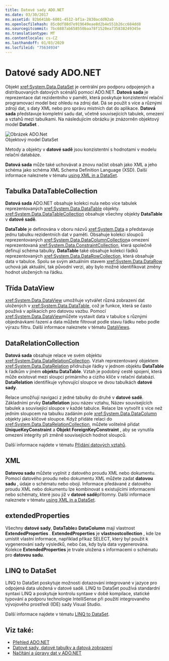 ```yaml
---
title: Datové sady ADO.NET
ms.date: 03/30/2017
ms.assetid: 82b641bb-6001-4512-bf1a-2830acdd92ab
ms.openlocfilehash: 85c0df88d7e919649eae8d2b4e551b26cc684dd8
ms.sourcegitcommit: 7bc6887ab658550baa78f1520ea735838249345e
ms.translationtype: MT
ms.contentlocale: cs-CZ
ms.lasthandoff: 01/03/2020
ms.locfileid: "75634934"
---
```

# <a name="adonet-datasets"></a>Datové sady ADO.NET
Objekt <xref:System.Data.DataSet> je centrální pro podporu odpojených a distribuovaných datových scénářů pomocí ADO.NET. **Datová sada** je reprezentace dat rezidentního v paměti, která poskytuje konzistentní relační programovací model bez ohledu na zdroj dat. Dá se použít s více a různými zdroji dat, s daty XML nebo pro správu místních dat do aplikace. **Datová sada** představuje kompletní sadu dat, včetně souvisejících tabulek, omezení a vztahů mezi tabulkami. Na následujícím obrázku je znázorněn objektový model **DataSet** .  
  
 ![Obrázek ADO.Net](./media/ado-1-bpuedev11.png "ado_1_bpuedev11")  
Objektový model DataSet  
  
 Metody a objekty v **datové sadě** jsou konzistentní s hodnotami v modelu relační databáze.  
  
 **Datová sada** může také uchovávat a znovu načíst obsah jako XML a jeho schéma jako schéma XML Schema Definition Language (XSD). Další informace naleznete v tématu [using XML in a DataSet](./dataset-datatable-dataview/using-xml-in-a-dataset.md).  
  
## <a name="the-datatablecollection"></a>Tabulka DataTableCollection  
 **Datová sada** ADO.NET obsahuje kolekci nula nebo více tabulek reprezentovaných <xref:System.Data.DataTable> objekty. <xref:System.Data.DataTableCollection> obsahuje všechny objekty **DataTable** v **datové sadě**.  
  
 **DataTable** je definována v oboru názvů <xref:System.Data> a představuje jednu tabulku rezidentních dat v paměti. Obsahuje kolekci sloupců reprezentovaných <xref:System.Data.DataColumnCollection>a omezení reprezentovaná <xref:System.Data.ConstraintCollection>, která společně definují schéma tabulky. **DataTable** také obsahuje kolekci řádků reprezentovaných <xref:System.Data.DataRowCollection>, která obsahuje data v tabulce. Spolu se svým aktuálním stavem <xref:System.Data.DataRow> uchová jak aktuální, tak původní verzi, aby bylo možné identifikovat změny hodnot uložených na řádku.  
  
## <a name="the-dataview-class"></a>Třída DataView  
 <xref:System.Data.DataView> umožňuje vytvářet různá zobrazení dat uložených v <xref:System.Data.DataTable>, což je funkce, která se často používá v aplikacích pro datovou vazbu. Pomocí <xref:System.Data.DataView>můžete vystavit data v tabulce s různými objednávkami řazení a data můžete filtrovat podle stavu řádku nebo podle výrazu filtru. Další informace naleznete v tématu [DataViews](./dataset-datatable-dataview/dataviews.md).  
  
## <a name="the-datarelationcollection"></a>DataRelationCollection  
 **Datová sada** obsahuje relace ve svém objektu <xref:System.Data.DataRelationCollection>. Vztah reprezentovaný objektem <xref:System.Data.DataRelation> přidružuje řádky v jednom objektu **DataTable** k řádkům v jiném **objektu DataTable**. Vztah je podobný cestě spojení, která může existovat mezi sloupci primárního a cizího klíče v relační databázi. **DataRelation** identifikuje vyhovující sloupce ve dvou tabulkách **datové sady**.  
  
 Relace umožňují navigaci z jedné tabulky do druhé v **datové sadě**. Základními prvky **DataRelation** jsou název vztahu, Název souvisejících tabulek a související sloupce v každé tabulce. Relace lze vytvořit s více než jedním sloupcem na tabulku zadáním pole <xref:System.Data.DataColumn> objekty jako klíčové sloupce. Když přidáte relaci do <xref:System.Data.DataRelationCollection>, můžete volitelně přidat **UniqueKeyConstraint** a **Objekt ForeignKeyConstraint** , aby se vynutila omezení integrity při změně souvisejících hodnot sloupců.  
  
 Další informace najdete v tématu [Přidání datových vztahů](./dataset-datatable-dataview/adding-datarelations.md).  
  
## <a name="xml"></a>XML  
 **Datovou sadu** můžete vyplnit z datového proudu XML nebo dokumentu. Pomocí datového proudu nebo dokumentu XML můžete zadat **datovou sadu** , údaje o schématu nebo obojí. Informace předávané z datového proudu XML nebo dokumentu lze kombinovat s existujícími informacemi nebo schématy, které jsou již v **datové sadě**přítomny. Další informace naleznete v tématu [using XML in a DataSet](./dataset-datatable-dataview/using-xml-in-a-dataset.md).  
  
## <a name="extendedproperties"></a>extendedProperties  
 Všechny **datové sady**, **DataTable**a **DataColumn** mají vlastnost **ExtendedProperties** . **ExtendedProperties** je **vlastnostcollection** , kde lze umístit vlastní informace, například příkaz SELECT, který byl použit k vygenerování sady výsledků, nebo čas, kdy byla data vygenerována. Kolekce **ExtendedProperties** je trvale uložena s informacemi o schématu pro **datovou sadu**.  
  
## <a name="linq-to-dataset"></a>LINQ to DataSet  
 LINQ to DataSet poskytuje možnosti dotazování integrované v jazyce pro odpojená data uložená v datové sadě. LINQ to DataSet používá standardní syntaxi LINQ a poskytuje kontrolu syntaxe v době kompilace, statické typování a podporu technologie IntelliSense při použití integrovaného vývojového prostředí (IDE) sady Visual Studio.  
  
 Další informace najdete v tématu [LINQ to DataSet](linq-to-dataset.md).  
  
## <a name="see-also"></a>Viz také:

- [Přehled ADO.NET](ado-net-overview.md)
- [Datové sady, datové tabulky a datová zobrazení](./dataset-datatable-dataview/index.md)
- [Načítání a úpravy dat v ADO.NET](retrieving-and-modifying-data.md)
